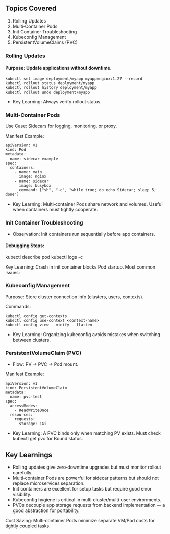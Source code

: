 
## Topics Covered

1. Rolling Updates
2. Multi‑Container Pods
3. Init Container Troubleshooting
4. Kubeconfig Management
5. PersistentVolumeClaims (PVC)

### Rolling Updates

#### Purpose: Update applications without downtime.

```
kubectl set image deployment/myapp myapp=nginx:1.27 --record
kubectl rollout status deployment/myapp
kubectl rollout history deployment/myapp
kubectl rollout undo deployment/myapp
```

- Key Learning: Always verify rollout status.

### Multi‑Container Pods

Use Case: Sidecars for logging, monitoring, or proxy.

Manifest Example:
```
apiVersion: v1
kind: Pod
metadata:
  name: sidecar-example
spec:
  containers:
    - name: main
      image: nginx
    - name: sidecar
      image: busybox
      command: ["sh", "-c", "while true; do echo Sidecar; sleep 5; done"]
```
- Key Learning: Multi‑container Pods share network and volumes. Useful when containers must tightly cooperate.

### Init Container Troubleshooting

- Observation: Init containers run sequentially before app containers.

#### Debugging Steps:

kubectl describe pod <pod-name>
kubectl logs <pod-name> -c <init-container>

Key Learning: Crash in init container blocks Pod startup. Most common issues:


### Kubeconfig Management

Purpose: Store cluster connection info (clusters, users, contexts).

Commands:
```
kubectl config get-contexts
kubectl config use-context <context-name>
kubectl config view --minify --flatten
```
- Key Learning: Organizing kubeconfig avoids mistakes when switching between clusters.

### PersistentVolumeClaim (PVC)

- Flow: PV → PVC → Pod mount.

Manifest Example:
```
apiVersion: v1
kind: PersistentVolumeClaim
metadata:
  name: pvc-test
spec:
  accessModes:
    - ReadWriteOnce
  resources:
    requests:
      storage: 1Gi
```
- Key Learning: A PVC binds only when matching PV exists. Must check kubectl get pvc for Bound status.

## Key Learnings

- Rolling updates give zero‑downtime upgrades but must monitor rollout carefully.
- Multi‑container Pods are powerful for sidecar patterns but should not replace microservices separation.
- Init containers are excellent for setup tasks but require good error visibility.
- Kubeconfig hygiene is critical in multi‑cluster/multi‑user environments.
- PVCs decouple app storage requests from backend implementation — a good abstraction for portability.

Cost Saving: Multi‑container Pods minimize separate VM/Pod costs for tightly coupled tasks.
